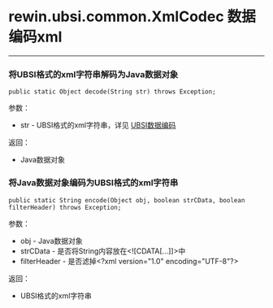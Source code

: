 # rewin.ubsi.common.XmlCodec 数据编码xml

------



### 将UBSI格式的xml字符串解码为Java数据对象

```
public static Object decode(String str) throws Exception;
```

参数：

- str - UBSI格式的xml字符串，详见 [UBSI数据编码](../overview/protocol.md)

返回：

- Java数据对象



### 将Java数据对象编码为UBSI格式的xml字符串

```
public static String encode(Object obj, boolean strCData, boolean filterHeader) throws Exception;
```

参数：

- obj - Java数据对象
- strCData - 是否将String内容放在&lt;![CDATA[...]]&gt;中
- filterHeader - 是否滤掉&lt;?xml version="1.0" encoding="UTF-8"?&gt;

返回：

- UBSI格式的xml字符串




